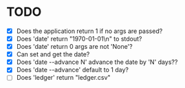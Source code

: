 # TODO
- [x] Does the application return 1 if no args are passed?
- [x] Does 'date' return "1970-01-01\n" to stdout?
- [X] Does 'date' return 0 args are not 'None'?
- [X] Can set and get the date?
- [X] Does 'date --advance N' advance the date by 'N' days??
- [X] Does 'date --advance' default to 1 day?
- [ ] Does 'ledger' return "ledger.csv"
